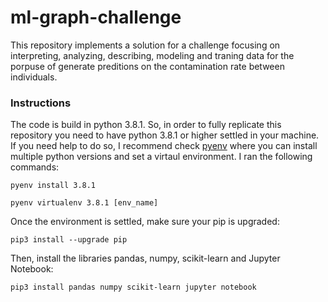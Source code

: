 # ml-graph-challenge

This repository implements a solution for a challenge focusing on interpreting, analyzing, describing, modeling and traning data for the porpuse of generate preditions on the contamination rate between individuals.

### Instructions

The code is build in python 3.8.1. So, in order to fully replicate this repository you need to have python 3.8.1 or higher settled in your machine. If you need help to do so, I recommend check [pyenv](https://realpython.com/intro-to-pyenv/) where you can install multiple python versions and set a virtaul environment. I ran the following commands:

```
pyenv install 3.8.1
```

```
pyenv virtualenv 3.8.1 [env_name]
```

Once the environment is settled, make sure your pip is upgraded:

```
pip3 install --upgrade pip
```

Then, install the libraries pandas, numpy, scikit-learn and Jupyter Notebook:

```
pip3 install pandas numpy scikit-learn jupyter notebook
```
